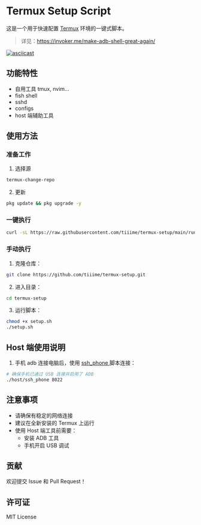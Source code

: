 # Termux Setup Script
这是一个用于快速配置 [Termux](https://termux.dev/en/) 环境的一键式脚本。  
> 详见：https://invoker.me/make-adb-shell-great-again/


[![asciicast](https://asciinema.org/a/xz1c6nF78SARclkAMCBxp5BLR.svg)](https://asciinema.org/a/xz1c6nF78SARclkAMCBxp5BLR)


## 功能特性

- 自用工具 tmux, nvim...
- fish shell
- sshd
- configs
- host 端辅助工具

## 使用方法

### 准备工作

1. 选择源
```bash
termux-change-repo

```

2.  更新
```bash
pkg update && pkg upgrade -y
```

### 一键执行

```bash
curl -sL https://raw.githubusercontent.com/tiiime/termux-setup/main/run.sh | bash
```

### 手动执行
1. 克隆仓库：
```bash
git clone https://github.com/tiiime/termux-setup.git
```

2. 进入目录：
```bash
cd termux-setup
```

3. 运行脚本：
```bash
chmod +x setup.sh
./setup.sh
```

## Host 端使用说明

1.  手机 adb 连接电脑后，使用 [ ssh_phone ]( ./host/ssh_phone ) 脚本连接：
```bash
# 确保手机已通过 USB 连接并启用了 ADB
./host/ssh_phone 8022
```

## 注意事项

- 请确保有稳定的网络连接
- 建议在全新安装的 Termux 上运行
- 使用 Host 端工具前需要：
  - 安装 ADB 工具
  - 手机开启 USB 调试

## 贡献

欢迎提交 Issue 和 Pull Request！

## 许可证

MIT License
